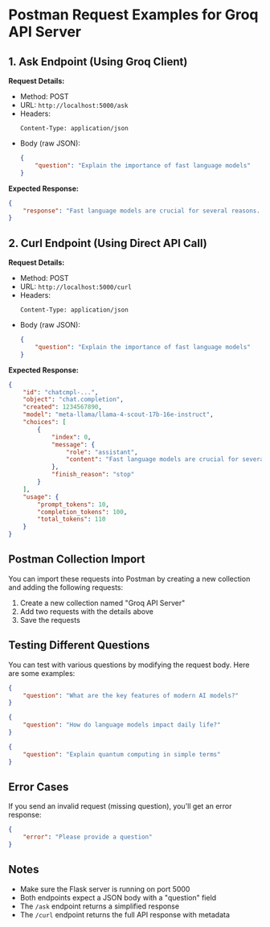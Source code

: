 # Postman Request Examples for Groq API Server

## 1. Ask Endpoint (Using Groq Client)

**Request Details:**
- Method: POST
- URL: `http://localhost:5000/ask`
- Headers:
  ```
  Content-Type: application/json
  ```
- Body (raw JSON):
  ```json
  {
      "question": "Explain the importance of fast language models"
  }
  ```

**Expected Response:**
```json
{
    "response": "Fast language models are crucial for several reasons..."
}
```

## 2. Curl Endpoint (Using Direct API Call)

**Request Details:**
- Method: POST
- URL: `http://localhost:5000/curl`
- Headers:
  ```
  Content-Type: application/json
  ```
- Body (raw JSON):
  ```json
  {
      "question": "Explain the importance of fast language models"
  }
  ```

**Expected Response:**
```json
{
    "id": "chatcmpl-...",
    "object": "chat.completion",
    "created": 1234567890,
    "model": "meta-llama/llama-4-scout-17b-16e-instruct",
    "choices": [
        {
            "index": 0,
            "message": {
                "role": "assistant",
                "content": "Fast language models are crucial for several reasons..."
            },
            "finish_reason": "stop"
        }
    ],
    "usage": {
        "prompt_tokens": 10,
        "completion_tokens": 100,
        "total_tokens": 110
    }
}
```

## Postman Collection Import

You can import these requests into Postman by creating a new collection and adding the following requests:

1. Create a new collection named "Groq API Server"
2. Add two requests with the details above
3. Save the requests

## Testing Different Questions

You can test with various questions by modifying the request body. Here are some examples:

```json
{
    "question": "What are the key features of modern AI models?"
}
```

```json
{
    "question": "How do language models impact daily life?"
}
```

```json
{
    "question": "Explain quantum computing in simple terms"
}
```

## Error Cases

If you send an invalid request (missing question), you'll get an error response:

```json
{
    "error": "Please provide a question"
}
```

## Notes
- Make sure the Flask server is running on port 5000
- Both endpoints expect a JSON body with a "question" field
- The `/ask` endpoint returns a simplified response
- The `/curl` endpoint returns the full API response with metadata 